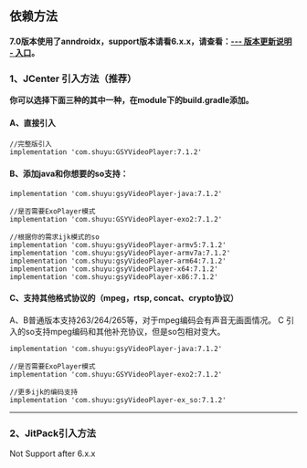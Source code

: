 ## 依赖方法


#### 7.0版本使用了anndroidx，support版本请看6.x.x，请查看：[--- 版本更新说明 - 入口](https://github.com/CarGuo/GSYVideoPlayer/blob/master/doc/UPDATE_VERSION.md)。

### 1、JCenter 引入方法（推荐）

**你可以选择下面三种的其中一种，在module下的build.gradle添加。**

#### A、直接引入
```
//完整版引入
implementation 'com.shuyu:GSYVideoPlayer:7.1.2'

```

#### B、添加java和你想要的so支持：

```
implementation 'com.shuyu:gsyVideoPlayer-java:7.1.2'

//是否需要ExoPlayer模式
implementation 'com.shuyu:GSYVideoPlayer-exo2:7.1.2'

//根据你的需求ijk模式的so
implementation 'com.shuyu:gsyVideoPlayer-armv5:7.1.2'
implementation 'com.shuyu:gsyVideoPlayer-armv7a:7.1.2'
implementation 'com.shuyu:gsyVideoPlayer-arm64:7.1.2'
implementation 'com.shuyu:gsyVideoPlayer-x64:7.1.2'
implementation 'com.shuyu:gsyVideoPlayer-x86:7.1.2'

```

#### C、支持其他格式协议的（mpeg，rtsp, concat、crypto协议）

A、B普通版本支持263/264/265等，对于mpeg编码会有声音无画面情况。
C 引入的so支持mpeg编码和其他补充协议，但是so包相对变大。
 
```
implementation 'com.shuyu:gsyVideoPlayer-java:7.1.2'

//是否需要ExoPlayer模式
implementation 'com.shuyu:GSYVideoPlayer-exo2:7.1.2'

//更多ijk的编码支持
implementation 'com.shuyu:gsyVideoPlayer-ex_so:7.1.2'

```

--------------------------------------------------------------------------------

### 2、JitPack引入方法

Not Support after 6.x.x 
